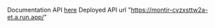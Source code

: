 Documentation API [here]("https://documenter.getpostman.com/view/30884670/2sA3Qv9X1A")
Deployed API url "https://montir-cvzxsttw2a-et.a.run.app/"